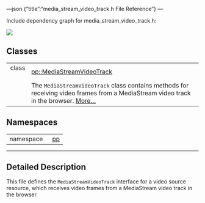 —json {“title”:“media\_stream\_video\_track.h File Reference”} —

Include dependency graph for media\_stream\_video\_track.h:

![](/docs/native-client/pepper_beta/cpp/media__stream__video__track_8h__incl.png)

Classes
-------

<table><tbody><tr class="odd"><td style="text-align: right;">class  </td><td><a href="/docs/native-client/pepper_beta/cpp/classpp_1_1_media_stream_video_track/" class="el">pp::MediaStreamVideoTrack</a></td></tr><tr class="even"><td style="text-align: right;"> </td><td>The <code>MediaStreamVideoTrack</code> class contains methods for receiving video frames from a MediaStream video track in the browser. <a href="/docs/native-client/pepper_beta/cpp/classpp_1_1_media_stream_video_track#details">More…</a><br />
</td></tr></tbody></table>

Namespaces
----------

<table><tbody><tr class="odd"><td style="text-align: right;">namespace  </td><td><a href="/docs/native-client/pepper_beta/cpp/namespacepp/" class="el">pp</a></td></tr></tbody></table>

------------------------------------------------------------------------

<span id="details" class="anchor" style="margin: 0;"></span>

Detailed Description
--------------------

This file defines the `MediaStreamVideoTrack` interface for a video source resource, which receives video frames from a MediaStream video track in the browser.
